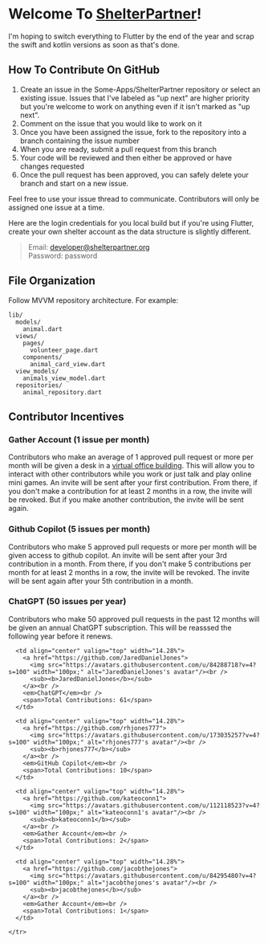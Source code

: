 # Welcome To [ShelterPartner](https://shelterpartner.org)!

I'm hoping to switch everything to Flutter by the end of the year and scrap the swift and kotlin versions as soon as that's done.

## How To Contribute On GitHub
1. Create an issue in the Some-Apps/ShelterPartner repository or select an existing issue. Issues that I've labeled as "up next" are higher priority but you're welcome to work on anything even if it isn't marked as "up next".
2. Comment on the issue that you would like to work on it
3. Once you have been assigned the issue, fork to the repository into a branch containing the issue number
4. When you are ready, submit a pull request from this branch
5. Your code will be reviewed and then either be approved or have changes requested
6. Once the pull request has been approved, you can safely delete your branch and start on a new issue.

Feel free to use your issue thread to communicate. Contributors will only be assigned one issue at a time.

Here are the login credentials for you local build but if you're using Flutter, create your own shelter account as the data structure is slightly different.
> Email: developer@shelterpartner.org\
> Password: password

## File Organization
Follow MVVM repository architecture. For example:

```plaintext
lib/
  models/
    animal.dart
  views/
    pages/
      volunteer_page.dart
    components/
      animal_card_view.dart
  view_models/
    animals_view_model.dart
  repositories/
    animal_repository.dart
```


## Contributor Incentives

### Gather Account (1 issue per month)
Contributors who make an average of 1 approved pull request or more per month will be given a desk in a [virtual office building](https://gather.town). This will allow you to interact with other contributors while you work or just talk and play online mini games. An invite will be sent after your first contribution. From there, if you don't make a contribution for at least 2 months in a row, the invite will be revoked. But if you make another contribution, the invite will be sent again.

### Github Copilot (5 issues per month)
Contributors who make 5 approved pull requests or more per month will be given access to github copilot. An invite will be sent after your 3rd contribution in a month. From there, if you don't make 5 contributions per month for at least 2 months in a row, the invite will be revoked. The invite will be sent again after your 5th contribution in a month.

### ChatGPT (50 issues per year)
Contributors who make 50 approved pull requests in the past 12 months will be given an annual ChatGPT subscription. This will be reasssed the following year before it renews.

<!-- CONTRIBUTORS-START -->

<!-- prettier-ignore-start -->
<!-- markdownlint-disable -->
<table>
  <tbody>
    <tr>

      <td align="center" valign="top" width="14.28%">
        <a href="https://github.com/JaredDanielJones">
          <img src="https://avatars.githubusercontent.com/u/84288718?v=4?s=100" width="100px;" alt="JaredDanielJones's avatar"/><br />
          <sub><b>JaredDanielJones</b></sub>
        </a><br />
        <em>ChatGPT</em><br />
        <span>Total Contributions: 61</span>
      </td>

      <td align="center" valign="top" width="14.28%">
        <a href="https://github.com/rhjones777">
          <img src="https://avatars.githubusercontent.com/u/173035257?v=4?s=100" width="100px;" alt="rhjones777's avatar"/><br />
          <sub><b>rhjones777</b></sub>
        </a><br />
        <em>GitHub Copilot</em><br />
        <span>Total Contributions: 10</span>
      </td>

      <td align="center" valign="top" width="14.28%">
        <a href="https://github.com/kateoconn1">
          <img src="https://avatars.githubusercontent.com/u/112118523?v=4?s=100" width="100px;" alt="kateoconn1's avatar"/><br />
          <sub><b>kateoconn1</b></sub>
        </a><br />
        <em>Gather Account</em><br />
        <span>Total Contributions: 2</span>
      </td>

      <td align="center" valign="top" width="14.28%">
        <a href="https://github.com/jacobthejones">
          <img src="https://avatars.githubusercontent.com/u/84295480?v=4?s=100" width="100px;" alt="jacobthejones's avatar"/><br />
          <sub><b>jacobthejones</b></sub>
        </a><br />
        <em>Gather Account</em><br />
        <span>Total Contributions: 1</span>
      </td>

    </tr>
  </tbody>
</table>

<!-- markdownlint-restore -->
<!-- prettier-ignore-end -->
<!-- CONTRIBUTORS-END -->



